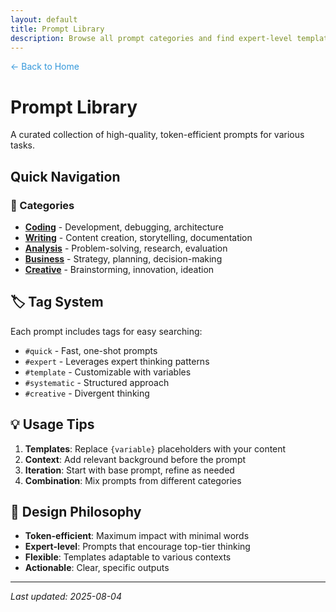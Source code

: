 ```yaml
---
layout: default
title: Prompt Library
description: Browse all prompt categories and find expert-level templates
---
```


<div style="margin-bottom: 20px;">
  <a href="{{ '/' | relative_url }}" style="color: #3498db; text-decoration: none;">← Back to Home</a>
</div>

# Prompt Library

A curated collection of high-quality, token-efficient prompts for various tasks.

## Quick Navigation

### 📂 Categories
- **[Coding](./coding/)** - Development, debugging, architecture
- **[Writing](./writing/)** - Content creation, storytelling, documentation  
- **[Analysis](./analysis/)** - Problem-solving, research, evaluation
- **[Business](./business/)** - Strategy, planning, decision-making
- **[Creative](./creative/)** - Brainstorming, innovation, ideation

## 🏷️ Tag System
Each prompt includes tags for easy searching:
- `#quick` - Fast, one-shot prompts
- `#expert` - Leverages expert thinking patterns
- `#template` - Customizable with variables
- `#systematic` - Structured approach
- `#creative` - Divergent thinking

## 💡 Usage Tips
1. **Templates**: Replace `{variable}` placeholders with your content
2. **Context**: Add relevant background before the prompt
3. **Iteration**: Start with base prompt, refine as needed
4. **Combination**: Mix prompts from different categories

## 🎯 Design Philosophy
- **Token-efficient**: Maximum impact with minimal words
- **Expert-level**: Prompts that encourage top-tier thinking
- **Flexible**: Templates adaptable to various contexts
- **Actionable**: Clear, specific outputs

---
*Last updated: 2025-08-04*